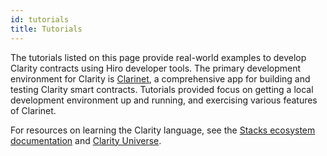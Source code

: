 ```yaml
---
id: tutorials
title: Tutorials
---
```


The tutorials listed on this page provide real-world examples to develop Clarity contracts using Hiro developer tools. The primary development environment for Clarity is [Clarinet](https://github.com/hirosystems/clarinet), a comprehensive app for building and testing Clarity smart contracts. Tutorials provided focus on getting a local development environment up and running, and exercising various features of Clarinet.

For resources on learning the Clarity language, see the [Stacks ecosystem documentation](https://docs.stacks.co) and [Clarity Universe](https://stacks.org/clarity-universe).
